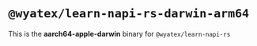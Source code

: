 # `@wyatex/learn-napi-rs-darwin-arm64`

This is the **aarch64-apple-darwin** binary for `@wyatex/learn-napi-rs`
